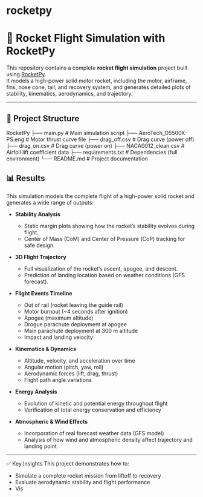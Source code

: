 # rocketpy

# 🚀 Rocket Flight Simulation with RocketPy

This repository contains a complete **rocket flight simulation** project built using [RocketPy](https://rocketpy.org/).  
It models a high-power solid motor rocket, including the motor, airframe, fins, nose cone, tail, and recovery system, and generates detailed plots of stability, kinematics, aerodynamics, and trajectory.

---

## 📂 Project Structure

RocketPy
├── main.py # Main simulation script
├── AeroTech_O5500X-PS.eng # Motor thrust curve file
├── drag_off.csv # Drag curve (power off)
├── drag_on.csv # Drag curve (power on)
├── NACA0012_clean.csv # Airfoil lift coefficient data
├── requirements.txt # Dependencies (full environment)
└── README.md # Project documentation
## 📊 Results

This simulation models the complete flight of a high-power solid rocket and generates a wide range of outputs:

- **Stability Analysis**  
  - Static margin plots showing how the rocket’s stability evolves during flight.  
  - Center of Mass (CoM) and Center of Pressure (CoP) tracking for safe design.  

- **3D Flight Trajectory**  
  - Full visualization of the rocket’s ascent, apogee, and descent.  
  - Prediction of landing location based on weather conditions (GFS forecast).  

- **Flight Events Timeline**  
  - Out of rail (rocket leaving the guide rail)  
  - Motor burnout (~4 seconds after ignition)  
  - Apogee (maximum altitude)  
  - Drogue parachute deployment at apogee  
  - Main parachute deployment at 300 m altitude  
  - Impact and landing velocity  

- **Kinematics & Dynamics**  
  - Altitude, velocity, and acceleration over time  
  - Angular motion (pitch, yaw, roll)  
  - Aerodynamic forces (lift, drag, thrust)  
  - Flight path angle variations  

- **Energy Analysis**  
  - Evolution of kinetic and potential energy throughout flight  
  - Verification of total energy conservation and efficiency  

- **Atmospheric & Wind Effects**  
  - Incorporation of real forecast weather data (GFS model)  
  - Analysis of how wind and atmospheric density affect trajectory and landing point  

---

 ✅ Key Insights
This project demonstrates how to:
- Simulate a complete rocket mission from liftoff to recovery  
- Evaluate aerodynamic stability and flight performance  
- Vis
